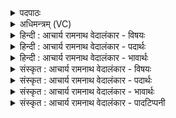 <details><summary>पदपाठः</summary>

स꣡खा꣣यः। स। खा꣣यः। आ꣢। नि। सी꣣दत। पुनाना꣡य꣢। प्र। गा꣣यत। शि꣡श꣢꣯म्। न। य꣣ज्ञैः꣢। प꣡रि꣢꣯। भू꣣षत। श्रिये꣢। ११५७।
</details>

<details><summary>अधिमन्त्रम् (VC)</summary>

- पवमानः सोमः
- पर्वतनारदौ काण्वौ शिखण्डिन्यावप्सरसौ काश्यपौ वा
- उष्णिक्
- ऋषभः
</details>

<details><summary>हिन्दी : आचार्य रामनाथ वेदालंकार - विषयः</summary>

प्रथम ऋचा की व्याख्या पूर्वार्चिक में ५६८ क्रमाङ्क पर परमात्मा की उपासना के विषय में की जा चुकी है। यहाँ अपने अन्तरात्मा का विषय वर्णित करते हैं।
</details>

<details><summary>हिन्दी : आचार्य रामनाथ वेदालंकार - पदार्थः</summary>

पदार्थान्वयभाषाः -  हे (सखायः) साथियो ! तुम (आ निषीदत) आकर बैठो, (पुनानाय) मन, बुद्धि आदि को पवित्र करनेवाले अपने अन्तरात्मा के लिए (प्र गायत) उद्बोधन-गीत गाओ और (श्रिये) शोभा के लिए उस सोम नामक अन्तरात्मा को (यज्ञैः) देवपूजा, सङ्गतिकरण, दान आदियों से (परि भूषत) अलंकृत करो, (शिशुं न) जैसे शिशु को सुरम्य वस्त्र, आभूषण आदियों से अलंकृत करते हैं ॥१॥ इस मन्त्र में उपमालङ्कार है ॥१॥
</details>

<details><summary>हिन्दी : आचार्य रामनाथ वेदालंकार - भावार्थः</summary>

भावार्थभाषाः -  जीवात्मा में महान् शक्ति निहित है। उद्बोधन-गीतों से उस की शक्ति को जगाना चाहिए और नवीन-नवीन गुणों से तथा यज्ञ-भावनाओं से जीवात्मा को अलंकृत करना चाहिए ॥१॥
</details>

<details><summary>संस्कृत : आचार्य रामनाथ वेदालंकार - विषयः</summary>

तत्र प्रथमा ऋक् पूर्वार्चिके ५६८ क्रमाङ्के परमात्मोपासनाविषये व्याख्याता। अत्र स्वान्तरात्मविषयमाह।
</details>

<details><summary>संस्कृत : आचार्य रामनाथ वेदालंकार - पदार्थः</summary>

पदार्थान्वयभाषाः -  हे (सखायः) सुहृदः। यूयम् (आ निषीदत) आगत्य निषण्णा भवत, (पुनानाय) मनोबुद्ध्यादीनां पावकाय स्वान्तरात्मने (प्र गायत) उद्बोधनगीतानि गायत। अपि च (श्रिये) शोभायै, तम् सोमम् आत्मानम् (यज्ञैः) देवपूजासंगतिकरणदानादिभिः (परिभूषत) अलङ्कुरुत, (शिशुं न) यथा शिशुं सुरम्यवस्त्रालङ्कारादिभिः अलङ्कुर्वन्ति ॥१॥ अत्रोपमालङ्कारः ॥१॥
</details>

<details><summary>संस्कृत : आचार्य रामनाथ वेदालंकार - भावार्थः</summary>

भावार्थभाषाः -  जीवात्मनि महती शक्तिर्निहिताऽस्ति। उद्बोधनगीतैस्तस्य सा शक्तिर्जागरयितव्या,नूतनैर्गुणग्रामैर्यज्ञभावनाभिश्च जीवात्माऽलङ्करणीयः ॥१॥
</details>

<details><summary>संस्कृत : आचार्य रामनाथ वेदालंकार - पादटिप्पनी</summary>

टिप्पणी:   १.ऋ० ९।१०४।१,साम० ५६८।
</details>